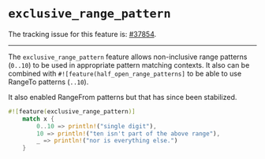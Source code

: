 # `exclusive_range_pattern`

The tracking issue for this feature is: [#37854].


[#67264]: https://github.com/rust-lang/rust/issues/67264
[#37854]: https://github.com/rust-lang/rust/issues/37854
-----

The `exclusive_range_pattern` feature allows non-inclusive range
patterns (`0..10`) to be used in appropriate pattern matching
contexts. It also can be combined with `#![feature(half_open_range_patterns]`
to be able to use RangeTo patterns (`..10`).

It also enabled RangeFrom patterns but that has since been
stabilized.

```rust
#![feature(exclusive_range_pattern)]
    match x {
        0..10 => println!("single digit"),
        10 => println!("ten isn't part of the above range"),
        _ => println!("nor is everything else.")
    }
```
